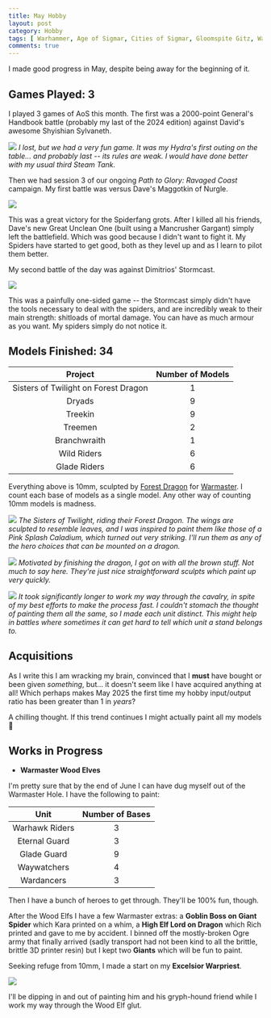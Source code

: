 ```yaml
---
title: May Hobby
layout: post
category: Hobby
tags: [ Warhammer, Age of Sigmar, Cities of Sigmar, Gloomspite Gitz, Warmaster, Wood Elfs ]
comments: true
---
```


I made good progress in May, despite being away for the beginning of it.

<!--more-->

## Games Played: 3

I played 3 games of AoS this month. The first was a 2000-point General's Handbook battle (probably my last of the 2024 edition) against David's awesome Shyishian Sylvaneth.

![](/images/2025/05/may-hobby/cities-v-sylvaneth.jpg)
*I lost, but we had a very fun game. It was my Hydra's first outing on the table... and probably last -- its rules are weak. I would have done better with my usual third Steam Tank.*

Then we had session 3 of our ongoing *Path to Glory: Ravaged Coast* campaign. My first battle was versus Dave's Maggotkin of Nurgle.

![](/images/2025/05/may-hobby/spiders-v-nurgle.jpg)

This was a great victory for the Spiderfang grots. After I killed all his friends, Dave's new Great Unclean One (built using a Mancrusher Gargant) simply left the battlefield. Which was good because I didn't want to fight it. My Spiders have started to get good, both as they level up and as I learn to pilot them better.

My second battle of the day was against Dimitrios' Stormcast.

![](/images/2025/05/may-hobby/spiders-v-stormcast.jpg)

This was a painfully one-sided game -- the Stormcast simply didn't have the tools necessary to deal with the spiders, and are incredibly weak to their main strength: shitloads of mortal damage. You can have as much armour as you want. My spiders simply do not notice it.

## Models Finished: 34

|               Project                | Number of Models |
| :----------------------------------: | :--------------: |
| Sisters of Twilight on Forest Dragon |        1         |
|                Dryads                |        9         |
|               Treekin                |        9         |
|               Treemen                |        2         |
|             Branchwraith             |        1         |
|             Wild Riders              |        6         |
|             Glade Riders             |        6         |

Everything above is 10mm, sculpted by [Forest Dragon](https://forestdragon.gumroad.com/) for [Warmaster](https://www.wm-revolution.com/). I count each base of models as a single model. Any other way of counting 10mm models is madness.

![](/images/2025/05/may-hobby/sisters.jpg)
*The Sisters of Twilight, riding their Forest Dragon. The wings are sculpted to resemble leaves, and I was inspired to paint them like those of a Pink Splash Caladium, which turned out very striking. I'll run them as any of the hero choices that can be mounted on a dragon.*

![](/images/2025/05/may-hobby/forest-spirits.jpg)
*Motivated by finishing the dragon, I got on with all the brown stuff. Not much to say here. They're just nice straightforward sculpts which paint up very quickly.*

![](/images/2025/05/may-hobby/cavalry.jpg)
*It took significantly longer to work my way through the cavalry, in spite of my best efforts to make the process fast. I couldn't stomach the thought of painting them all the same, so I made each unit distinct. This might help in battles where sometimes it can get hard to tell which unit a stand belongs to.*

## Acquisitions

As I write this I am wracking my brain, convinced that I **must** have bought or been given *something*, but... it doesn't seem like I have acquired anything at all! Which perhaps makes May 2025 the first time my hobby input/output ratio has been greater than 1 in *years*?

A chilling thought. If this trend continues I might actually paint all my models 🤮

## Works in Progress

- **Warmaster Wood Elves**

I'm pretty sure that by the end of June I can have dug myself out of the Warmaster Hole. I have the following to paint:

|      Unit       | Number of Bases |
| :-------------: | :-------------: |
| Warhawk Riders  |        3        |
|  Eternal Guard  |        3        |
|   Glade Guard   |        9        |
|   Waywatchers   |        4        |
|   Wardancers    |        3        |

Then I have a bunch of heroes to get through. They'll be 100% fun, though.

After the Wood Elfs I have a few Warmaster extras: a **Goblin Boss on Giant Spider** which Kara printed on a whim, a **High Elf Lord on Dragon** which Rich printed and gave to me by accident. I binned off the mostly-broken Ogre army that finally arrived (sadly transport had not been kind to all the brittle, brittle 3D printer resin) but I kept two **Giants** which will be fun to paint.

Seeking refuge from 10mm, I made a start on my **Excelsior Warpriest**. 

![](/images/2025/05/may-hobby/warpriest.jpg)

I'll be dipping in and out of painting him and his gryph-hound friend while I work my way through the Wood Elf glut.
